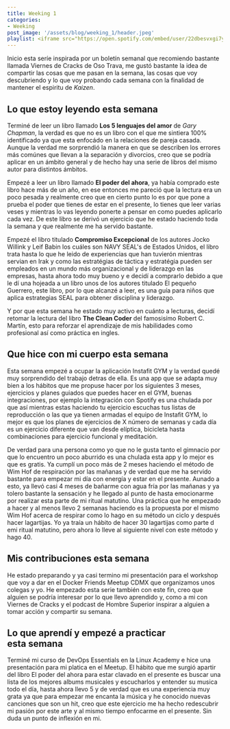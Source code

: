 ```yaml
---
title: Weeking 1
categories:
- Weeking
post_image: '/assets/blog/weeking_1/header.jpeg'
playlist: <iframe src="https://open.spotify.com/embed/user/22dbesvxgi7yutcssxnumbkwa/playlist/3a9hhanGedf9u7Ud0l4Tcl" width="100%" height="380" frameborder="0" allowtransparency="true" allow="encrypted-media"></iframe>
---
```

Inicio esta seríe inspirada por un boletín semanal que recomiendo bastante llamada Viernes de Cracks de Oso Trava, me gustó bastante la idea de compartir las cosas que me pasan en la semana, las cosas que voy descubriendo y lo que voy probando cada semana con la finalidad de mantener el espiritu de *Kaizen*.

## Lo que estoy leyendo esta semana
Terminé de leer un libro llamado **Los 5 lenguajes del amor** de *Gary Chapman*, la verdad es que no es un libro con el que me sintiera 100% identificado ya que esta enfocádo en la relaciones de pareja casada. Aunque la verdad me sorprendió la manera en que se describen los errores más comúnes que llevan a la separación y divorcios, creo que se podría aplicar en un ámbito general y de hecho hay una serie de libros del mismo autor para distintos ámbitos.

Empezé a leer un libro llamado **El poder del ahora**, ya había comprado este libro hace más de un año, en ese entonces me pareció que la lectura era un poco pesada y realmente creo que en cierto punto lo es por que pone a prueba el poder que tienes de estar en el presente, lo tienes que leer varias veses y mientras lo vas leyendo ponerte a pensar en como puedes aplicarlo cada vez. De este libro se derivó un ejercicio que he estado haciendo toda la semana y que realmente me ha servido bastante.

Empezé el libro titulado **Compromiso Excepcional** de los autores Jocko Willink y Leif Babin los cuáles son NAVY SEAL's de Estados Unidos, el libro trata hasta lo que he leido de experiencias que han tuvierón mientras servian en Irak y como las estratégias de táctica y estratégia pueden ser empleados en un mundo más organizacional y de liderazgo en las empresas, hasta ahora todo muy bueno y e decidí a comprarlo debido a que le dí una hojeada a un libro unos de los autores titulado El pequeño Guerrero, este libro, por lo que alcanzé a leer, es una guía para niños que aplica estrategias SEAL para obtener disciplina y liderazgo.

Y por que esta semana he estado muy activo en cuánto a lecturas, decidí retomar la lectura del libro **The Clean Coder** del famosisímo Robert C. Martín, esto para reforzar el aprendizaje de mis habilidades como profesional así como práctica en ingles.

## Que hice con mi cuerpo esta semana
Esta semana empezé a ocupar la aplicación Instafit GYM y la verdad quedé muy sorprendido del trabajo detras de ella. Es una app que se adapta muy bien a los hábitos que me propuse hacer por los siguientes 3 meses, ejercicios y planes guiados que puedes hacer en el GYM, buenas integraciones, por ejemplo la integración con Spotify es una chulada por que así mientras estas haciendo tu ejercicio escuchas tus listas de reproducción o las que ya tienen armadas el equipo de Instafit GYM, lo mejor es que los planes de ejercicios de X número de semanas y cada día es un ejercicio diferente que van desde elíptica, bicicleta hasta combinaciones para ejercicio funcional y meditación.

De verdad para una persona como yo que no le gusta tanto el gimnacio por que lo encuentro un poco aburrido es una chulada esta app y lo mejor es que es gratis.
Ya cumplí un poco más de 2 meses haciendo el método de Wim Hof de respiración por las mañanas y de verdad que me ha servido bastante para empezar mi día con energía y estar en el presente. Aunado a esto, ya llevó casi 4 meses de bañarme con agua fría por las mañanas y ya tolero bastante la sensación y he llegado al punto de hasta emocionarme por realizar esta parte de mi ritual matutino.
Una práctica que he empezado a hacer y al menos llevo 2 semanas haciendo es la propuesta por el mismo Wim Hof acerca de respirar como lo hago en su método un ciclo y después hacer lagartijas. Yo ya traía un hábito de hacer 30 lagartijas como parte d emi ritual matutino, pero ahora lo lleve al siguiente nivel con este método y hago 40.

## Mis contribuciones esta semana

He estado preparando y ya casi termino mi presentación para el workshop que voy a dar en el Docker Friends Meetup CDMX que organizamos unos colegas y yo.
He empezado esta serie también con este fin, creo que alguien se podría interesar por lo que llevo aprendido y, como a mi con Viernes de Cracks y el podcast de Hombre Superior inspirar a alguien a tomar acción y compartir su semana.

## Lo que aprendí y empezé a practicar esta semana
Terminé mi curso de DevOps Essentials en la Linux Academy e hice una presentación para mi platica en el Meetup.
El hábito que me surgió apartir del libro El poder del ahora para estar clavado en el presente es buscar una lista de los mejores albums musicales y escucharlos y entender su musica todo el día, hasta ahora llevo 5 y de verdad que es una experiencia muy grata ya que para empezar me encanta la música y he conocido nuevas canciones que son un hit, creo que este ejercicio me ha hecho redescubrir mi pasión por este arte y al mismo tiempo enfocarme en el presente. Sin duda un punto de inflexión en mi.



